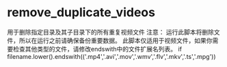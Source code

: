 # remove_duplicate_videos
用于删除指定目录及其子目录下的所有重复视频文件
注意：
运行此脚本将删除文件，所以在运行之前请确保备份重要数据。
此脚本仅适用于视频文件，如果你需要检查其他类型的文件，请修改endswith中的文件扩展名列表。
if filename.lower().endswith(('.mp4','.avi','.mov','.wmv','.flv','.mkv','.ts','.mpg'))
